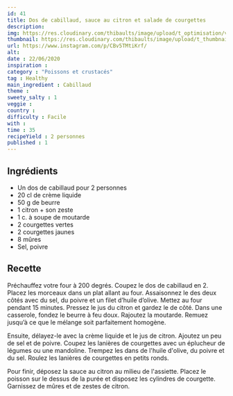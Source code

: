 ```yaml
---
id: 41
title: Dos de cabillaud, sauce au citron et salade de courgettes
description: 
img: https://res.cloudinary.com/thibaults/image/upload/t_optimisation/v1600460731/Recipes/20200622_cabillaud.jpg
thumbnail: https://res.cloudinary.com/thibaults/image/upload/t_thumbnail_josie/v1600460731/Recipes/20200622_cabillaud.jpg
url: https://www.instagram.com/p/CBv5TMtiKrf/
alt: 
date : 22/06/2020
inspiration :
category : "Poissons et crustacés"
tag : Healthy
main_ingredient : Cabillaud
theme : 
sweety_salty : 1
veggie : 
country :
difficulty : Facile
with : 
time : 35
recipeYield : 2 personnes
published : 1
---
```


## Ingrédients
 - Un dos de cabillaud pour 2 personnes
 - 20 cl de crème liquide
 - 50 g de beurre
 - 1 citron + son zeste
 - 1 c. à soupe de moutarde
 - 2 courgettes vertes
 - 2 courgettes jaunes
 - 8 mûres
 - Sel, poivre

## Recette
Préchauffez votre four à 200 degrés. Coupez le dos de cabillaud en 2. Placez les morceaux dans un plat allant au four. Assaisonnez le des deux côtés avec du sel, du poivre et un filet d’huile d’olive. Mettez au four pendant 15 minutes. Pressez le jus du citron et gardez le de côté. Dans une casserole, fondez le beurre à feu doux. Rajoutez la moutarde. Remuez jusqu’à ce que le mélange soit parfaitement homogène.

Ensuite, délayez-le avec la crème liquide et le jus de citron. Ajoutez un peu de sel et de poivre. Coupez les lanières de courgettes avec un éplucheur de légumes ou une mandoline. Trempez les dans de l'huile d'olive, du poivre et du sel. Roulez les lanières de courgettes en petits ronds.

Pour finir, déposez la sauce au citron au milieu de l'assiette. Placez le poisson sur le dessus de la purée et disposez les cylindres de courgette. Garnissez de mûres et de zestes de citron.